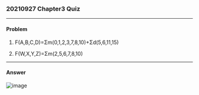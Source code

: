 ### 20210927 Chapter3 Quiz
--------------------------
#### Problem

1. F(A,B,C,D)=Σm(0,1,2,3,7,8,10)+Σd(5,6,11,15)

2. F(W,X,Y,Z)=Σm(2,5,6,7,8,10)
--------------------------
#### Answer

![image](https://user-images.githubusercontent.com/65899774/135283052-f71243e7-08a7-4f92-8e00-a0aba3187925.png)
